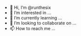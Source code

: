 - 👋 Hi, I’m @runthesix
- 👀 I’m interested in ...
- 🌱 I’m currently learning ...
- 💞️ I’m looking to collaborate on ...
- 📫 How to reach me ...

<!---
runthesix/runthesix is a ✨ special ✨ repository because its `README.md` (this file) appears on your GitHub profile.
You can click the Preview link to take a look at your changes.
--->
